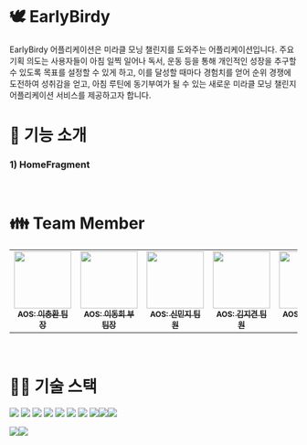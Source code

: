 # 🕊 **EarlyBirdy**
EarlyBirdy 어플리케이션은 미라클 모닝 챌린지를 도와주는 어플리케이션입니다. 주요 기획 의도는 사용자들이 아침 일찍 일어나 독서, 운동 등을 통해 개인적인 성장을 추구할 수 있도록 목표를 설정할 수 있게 하고, 이를 달성할 때마다 경험치를 얻어 순위 경쟁에 도전하여 성취감을 얻고, 아침 루틴에 동기부여가 될 수 있는 새로운 미라클 모닝 챌린지 어플리케이션 서비스를 제공하고자 합니다.
</br>






# 📱 **기능 소개**
### **1) HomeFragment**

</br>

#  👪 **Team Member**
<table>
  <tbody>
    <tr>
      <td align="center"><a href="https://github.com/LeeChoongHwan"><img src="https://avatars.githubusercontent.com/u/102038187?v=4" width="100px;"><br /><sub><b>AOS: 이충환 팀장</b></sub></a><br /></a></td>
      <td align="center"><a href="https://github.com/LeeDonghee0917"><img src="https://avatars.githubusercontent.com/u/86705733?v=4" width="100px;"><br /><sub><b>AOS: 이동희 부팀장</b></sub></a><br /></a></td>
      <td align="center"><a href="https://github.com/minji05"><img src="https://avatars.githubusercontent.com/u/65258441?v=4" width="100px;"><br /><sub><b>AOS: 신민지 팀원</b></sub></a><br /></a></td>
      <td align="center"><a href="https://github.com/Odin5din"><img src=https://avatars.githubusercontent.com/u/133902344?v=4" width="100px;"><br /><sub><b>AOS: 김지견 팀원</b></sub></a><br /></a></td>
      <td align="center"><a href="https://github.com/SeungYoonPark"><img src="https://avatars.githubusercontent.com/u/139108875?v=4" width="100px;"><br /><sub><b>AOS: 박승윤 팀원</b></sub></a><br /></a></td>
     <tr/>
  </tbody>
</table>
</br>

# 👩‍💻 **기술 스택**
<img src="https://img.shields.io/badge/Kotlin-7F52FF?style=flat-square&logo=Kotlin&logoColor=white"/> <img src="https://img.shields.io/badge/Android-3DDC84?style=flat-square&logo=Android&logoColor=white"/>
<img src="https://img.shields.io/badge/AndroidStudio-3DDC84?style=flat-square&logo=AndroidStudio&logoColor=white"/>
<img src="https://img.shields.io/badge/firebase-FFCA28?style=for-the-badge&logo=firebase&logoColor=white">
<img src="https://img.shields.io/badge/Git-F05032?style=flat-square&logo=git&logoColor=white">
<img src="https://img.shields.io/badge/GitHub-181717?style=flat-square&logo=github&logoColor=white">
<img src="https://img.shields.io/badge/Figma-F24E1E?style=flat-square&logo=figma&logoColor=white">
<img src="https://img.shields.io/badge/github-181717?style=for-the-badge&logo=github&logoColor=white"><img src="https://img.shields.io/badge/git-F05032?style=for-the-badge&logo=git&logoColor=white"><img src="https://img.shields.io/badge/gradle-02303A?style=for-the-badge&logo=gradle&logoColor=white">

<img src="https://img.shields.io/badge/Kotlin-7F52FF?style=for-the-badge&logo=Kotlin&logoColor=white"><img src="https://img.shields.io/badge/Android-3DDC84?style=for-the-badge&logo=Android&logoColor=white">
</br>
